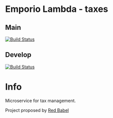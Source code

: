 # Emporio Lambda - taxes

## Main

[![Build Status](https://travis-ci.com/SWException/taxes.svg?branch=main)](https://travis-ci.com/SWException/taxes)

## Develop
[![Build Status](https://travis-ci.com/SWException/taxes.svg?branch=develop)](https://travis-ci.com/SWException/taxes)

# Info

Microservice for tax management.

Project proposed by <a href="http://redbabel.com/">Red Babel</a>
